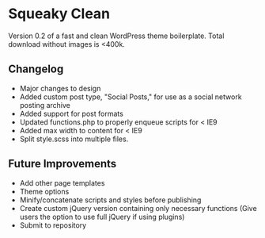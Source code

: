 Squeaky Clean
=============
Version 0.2 of a fast and clean WordPress theme boilerplate. Total download without images is <400k. 


Changelog
---------
* Major changes to design
* Added custom post type, "Social Posts," for use as a social network posting archive
* Added support for post formats
* Updated functions.php to properly enqueue scripts for < IE9
* Added max width to content for < IE9
* Split style.scss into multiple files.


Future Improvements
-------------------
* Add other page templates
* Theme options
* Minify/concatenate scripts and styles before publishing
* Create custom jQuery version containing only necessary functions (Give users the option to use full jQuery if using plugins)
* Submit to repository
